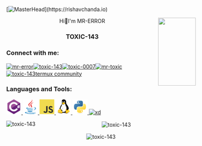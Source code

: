 [![MasterHead](https://1.bp.blogspot.com/-7A4WynwLsMw/XbBpCXG8fHI/AAAAAAAAMt4/uOa1bpLskYgrwGbllhSu2SDj_Mig8SXJQCLcBGAsYHQ/s1600/2000_600px.gif...)](https://rishavchanda.io)
<center>
<img src="[
<img src="https://github.com/TOX1C-143/TOX1C-143/raw/main/Image/20240114_013820.gif" width="100" height="180" align="right">
</ce
<h1 align="center">Hi🙂I'm MR-ERROR</h1><h3 align="center">TOXIC-143</h3><p align="left"> 
</a> </p><h3 align="left">Connect with me:</h3><p align="left"><a href="https://dev.to/mr-error" target="blank"><img align="center" src="https://raw.githubusercontent.com/rahuldkjain/github-profile-readme-generator/master/src/images/icons/Social/devto.svg" alt="mr-error" height="30" width="40" /></a><a href="https://twitter.com/toxic-143" target="blank"><img align="center" src="https://raw.githubusercontent.com/rahuldkjain/github-profile-readme-generator/master/src/images/icons/Social/twitter.svg" alt="toxic-143" height="30" width="40" /></a><a href="https://fb.com/toxic-0007" target="blank"><img align="center" src="https://raw.githubusercontent.com/rahuldkjain/github-profile-readme-generator/master/src/images/icons/Social/facebook.svg" alt="toxic-0007" height="30" width="40" /></a><a href="https://instagram.com/mr-toxic" target="blank"><img align="center" src="https://raw.githubusercontent.com/rahuldkjain/github-profile-readme-generator/master/src/images/icons/Social/instagram.svg" alt="mr-toxic" height="30" width="40" /></a><a href="https://www.youtube.com/c/toxic-143termux community" target="blank"><img align="center"
 src="https://raw.githubusercontent.com/rahuldkjain/github-profile-readme-generator/master/src/images/icons/Social/youtube.svg" alt="toxic-143termux community" height="30" width="40" /></a></p><h3 align="left">Languages and Tools:</h3><p align="left"> <a href="https://www.w3schools.com/cs/" target="_blank" rel="noreferrer"> <img src="https://raw.githubusercontent.com/devicons/devicon/master/icons/csharp/csharp-original.svg" alt="csharp" width="40" height="40"/> </a> <a href="https://www.java.com" target="_blank" rel="noreferrer"> <img src="https://raw.githubusercontent.com/devicons/devicon/master/icons/java/java-original.svg" alt="java" width="40" height="40"/> </a> <a href="https://developer.mozilla.org/en-US/docs/Web/JavaScript" target="_blank" rel="noreferrer"> <img src="https://raw.githubusercontent.com/devicons/devicon/master/icons/javascript/javascript-original.svg" alt="javascript" width="40" height="40"/> </a> <a href="https://www.linux.org/" target="_blank" rel="noreferrer"> <img src="https://raw.githubusercontent.com/devicons/devicon/master/icons/linux/linux-original.svg" alt="linux" width="40" height="40"/> </a> <a href="https://www.python.org" target="_blank" rel="noreferrer"> <img src="https://raw.githubusercontent.com/devicons/devicon/master/icons/python/python-original.svg" alt="python" width="40" height="40"/> </a> <a href="https://www.adobe.com/products/xd.html" target="_blank" rel="noreferrer"> <img src="https://cdn.worldvectorlogo.com/logos/adobe-xd.svg" alt="xd" width="40" height="40"/> </a> </p><p><img align="left" src="https://github-readme-stats.vercel.app/api/top-langs?username=toxic-143&show_icons=true&locale=en&layout=compact" alt="toxic-143" /></p><p>&nbsp;<img align="center" src="https://github-readme-stats.vercel.app/api?username=toxic-143&show_icons=true&locale=en" alt="toxic-143" /></p><p><img align="center" src="https://github-readme-streak-stats.herokuapp.com/?user=toxic-143&" alt="toxic-143" /></p>
